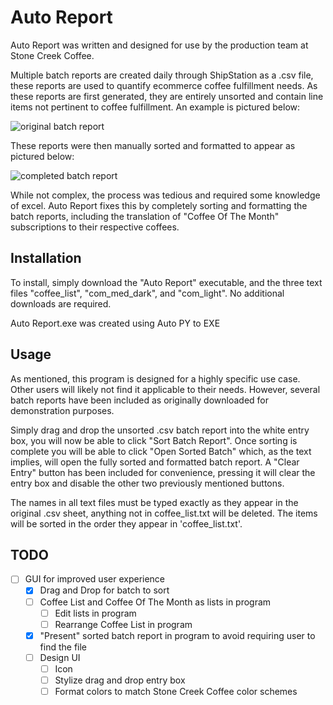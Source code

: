 # Auto Report

Auto Report was written and designed for use by the production team at Stone Creek Coffee. 

Multiple batch reports are created daily through ShipStation as a .csv file, these reports are used to quantify ecommerce coffee fulfillment needs.
As these reports are first generated, they are entirely unsorted and contain line items not pertinent to coffee fulfillment. An example is pictured below:

![original batch report](https://github.com/ajplyer/auto-report/assets/119643565/2b2f95d8-a981-4d02-8b00-dd1f2f94776b)

These reports were then manually sorted and formatted to appear as pictured below:

![completed batch report](https://github.com/ajplyer/auto-report/assets/119643565/7a6079db-5ffc-4430-a71e-7181055a0945)

While not complex, the process was tedious and required some knowledge of excel. Auto Report fixes this by completely sorting and formatting the batch reports, including the translation of "Coffee Of The Month" subscriptions to their respective coffees.

## Installation

To install, simply download the "Auto Report" executable, and the three text files "coffee_list", "com_med_dark", and "com_light". No additional downloads are required.

Auto Report.exe was created using Auto PY to EXE

## Usage

As mentioned, this program is designed for a highly specific use case. Other users will likely not find it applicable to their needs. However, several batch reports have been included as originally downloaded for demonstration purposes.

Simply drag and drop the unsorted .csv batch report into the white entry box, you will now be able to click "Sort Batch Report". Once sorting is complete you will be able to click "Open Sorted Batch" which, as the text implies, will open the fully sorted and formatted batch report.
A "Clear Entry" button has been included for convenience, pressing it will clear the entry box and disable the other two previously mentioned buttons.

The names in all text files must be typed exactly as they appear in the original .csv sheet, anything not in coffee_list.txt will be deleted. The items will be sorted in the order they appear in 'coffee_list.txt'.

## TODO

- [ ] GUI for improved user experience
  - [x] Drag and Drop for batch to sort
  - [ ] Coffee List and Coffee Of The Month as lists in program
    - [ ] Edit lists in program
    - [ ] Rearrange Coffee List in program
  - [x] "Present" sorted batch report in program to avoid requiring user to find the file
  - [ ] Design UI
    - [ ] Icon
    - [ ] Stylize drag and drop entry box
    - [ ] Format colors to match Stone Creek Coffee color schemes
